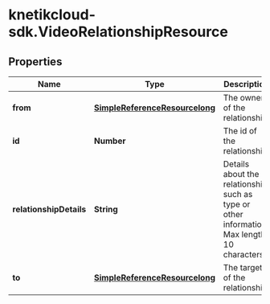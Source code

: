 # knetikcloud-sdk.VideoRelationshipResource

## Properties
Name | Type | Description | Notes
------------ | ------------- | ------------- | -------------
**from** | [**SimpleReferenceResourcelong**](SimpleReferenceResourcelong.md) | The owner of the relationship | [optional] 
**id** | **Number** | The id of the relationship | [optional] 
**relationshipDetails** | **String** | Details about the relationship such as type or other information. Max length 10 characters | 
**to** | [**SimpleReferenceResourcelong**](SimpleReferenceResourcelong.md) | The target of the relationship. | 


